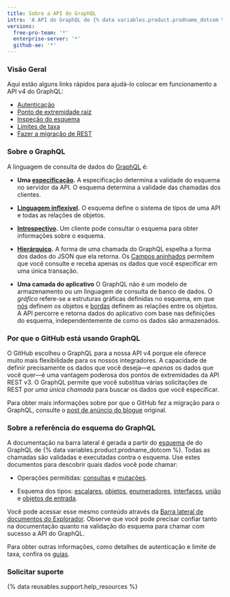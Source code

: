 ```yaml
---
title: Sobre a API do GraphQL
intro: 'A API do GraphQL de {% data variables.product.prodname_dotcom %} oferece flexibilidade e a capacidade de definir precisamente os dados que você deseja buscar.'
versions:
  free-pro-team: '*'
  enterprise-server: '*'
  github-ae: '*'
---
```


### Visão Geral

Aqui estão alguns links rápidos para ajudá-lo colocar em funcionamento a API v4 do GraphQL:

* [Autenticação](/v4/guides/forming-calls/#authenticating-with-graphql)
* [Ponto de extremidade raiz](/v4/guides/forming-calls/#the-graphql-endpoint)
* [Inspeção do esquema](/v4/guides/intro-to-graphql/#discovering-the-graphql-api)
* [Limites de taxa](/v4/guides/resource-limitations/)
* [Fazer a migração de REST](/v4/guides/migrating-from-rest)

### Sobre o GraphQL

A linguagem de consulta de dados do [GraphQL](https://graphql.github.io/) é:

* **Uma [especificação](https://graphql.github.io/graphql-spec/June2018/).** A especificação determina a validade do esquema [](/v4/guides/intro-to-graphql#schema) no servidor da API. O esquema determina a validade das chamadas dos clientes.

* **[Linguagem inflexível](#about-the-graphql-schema-reference).** O esquema define o sistema de tipos de uma API e todas as relações de objetos.

* **[Introspectivo](/v4/guides/intro-to-graphql#discovering-the-graphql-api).** Um cliente pode consultar o esquema para obter informações sobre o esquema.

* **[Hierárquico](/v4/guides/forming-calls).** A forma de uma chamada do GraphQL espelha a forma dos dados do JSON que ela retorna. Os [Campos aninhados](/v4/guides/migrating-from-rest/#example-nesting) permitem que você consulte e receba apenas os dados que você especificar em uma única transação.

* **Uma camada do aplicativo** O GraphQL não é um modelo de armazenamento ou um linguagem de consulta de banco de dados. O _gráfico_ refere-se a estruturas gráficas definidas no esquema, em que [nós](/v4/guides/intro-to-graphql#node) definem os objetos e [bordas](/v4/guides/intro-to-graphql#edge) definem as relações entre os objetos. A API percorre e retorna dados do aplicativo com base nas definições do esquema, independentemente de como os dados são armazenados.

### Por que o GitHub está usando GraphQL

O GitHub escolheu o GraphQL para a nossa API v4 porque ele oferece muito mais flexibilidade para os nossos integradores. A capacidade de definir precisamente os dados que você deseja&mdash;e _apenas_ os dados que você quer&mdash;é uma vantagem poderosa dos pontos de extremidades da API REST v3. O GraphQL permite que você substitua várias solicitações de REST por _uma única chamada_ para buscar os dados que você especificar.

Para obter mais informações sobre por que o GitHub fez a migração para o GraphQL, consulte o [post de anúncio do blogue](https://githubengineering.com/the-github-graphql-api/) original.

### Sobre a referência do esquema do GraphQL

A documentação na barra lateral é gerada a partir do [esquema](/v4/guides/intro-to-graphql/#discovering-the-graphql-api) de do GraphQL de {% data variables.product.prodname_dotcom %}. Todas as chamadas são validadas e executadas contra o esquema. Use estes documentos para descobrir quais dados você pode chamar:

* Operações permitidas: [consultas](/v4/query) e [mutações](/v4/mutation).

* Esquema dos tipos: [escalares](/v4/scalar), [objetos](/v4/object), [enumeradores](/v4/enum), [interfaces](/v4/interface), [união](/v4/union) e [objetos de entrada](/v4/input_object).

Você pode acessar esse mesmo conteúdo através da [Barra lateral de documentos do Explorador](/v4/guides/using-the-explorer#accessing-the-sidebar-docs). Observe que você pode precisar confiar tanto na documentação quanto na validação do esquema para chamar com sucesso a API do GraphQL.

Para obter outras informações, como detalhes de autenticação e limite de taxa, confira os [guias](/v4/guides).

### Solicitar suporte

{% data reusables.support.help_resources %}
